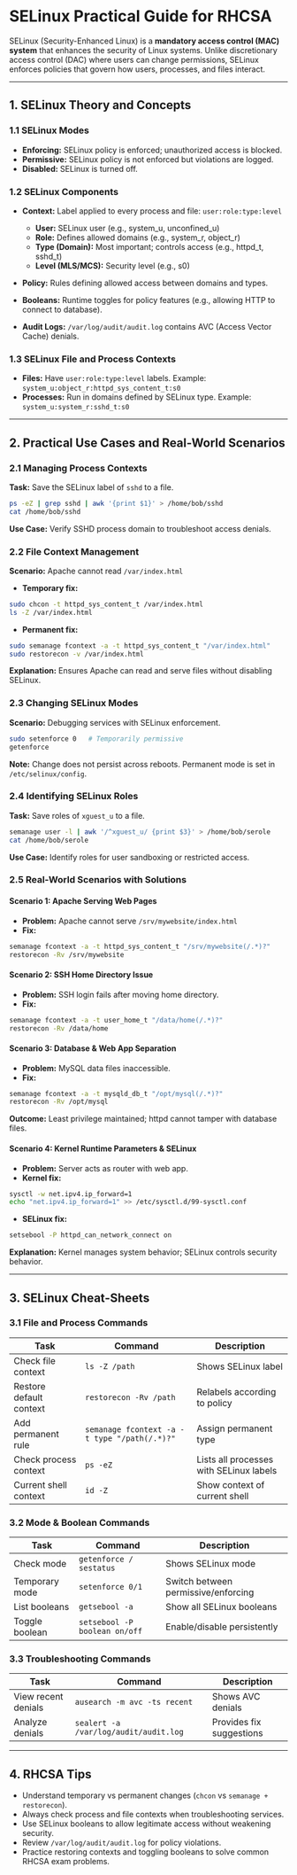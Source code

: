 # SELinux Practical Guide for RHCSA

SELinux (Security-Enhanced Linux) is a **mandatory access control (MAC) system** that enhances the security of Linux systems. Unlike discretionary access control (DAC) where users can change permissions, SELinux enforces policies that govern how users, processes, and files interact.

---

## 1. SELinux Theory and Concepts

### 1.1 SELinux Modes

* **Enforcing:** SELinux policy is enforced; unauthorized access is blocked.
* **Permissive:** SELinux policy is not enforced but violations are logged.
* **Disabled:** SELinux is turned off.

### 1.2 SELinux Components

* **Context:** Label applied to every process and file: `user:role:type:level`

  * **User:** SELinux user (e.g., system\_u, unconfined\_u)
  * **Role:** Defines allowed domains (e.g., system\_r, object\_r)
  * **Type (Domain):** Most important; controls access (e.g., httpd\_t, sshd\_t)
  * **Level (MLS/MCS):** Security level (e.g., s0)
* **Policy:** Rules defining allowed access between domains and types.
* **Booleans:** Runtime toggles for policy features (e.g., allowing HTTP to connect to database).
* **Audit Logs:** `/var/log/audit/audit.log` contains AVC (Access Vector Cache) denials.

### 1.3 SELinux File and Process Contexts

* **Files:** Have `user:role:type:level` labels. Example: `system_u:object_r:httpd_sys_content_t:s0`
* **Processes:** Run in domains defined by SELinux type. Example: `system_u:system_r:sshd_t:s0`

---

## 2. Practical Use Cases and Real-World Scenarios

### 2.1 Managing Process Contexts

**Task:** Save the SELinux label of `sshd` to a file.

```bash
ps -eZ | grep sshd | awk '{print $1}' > /home/bob/sshd
cat /home/bob/sshd
```

**Use Case:** Verify SSHD process domain to troubleshoot access denials.

### 2.2 File Context Management

**Scenario:** Apache cannot read `/var/index.html`

* **Temporary fix:**

```bash
sudo chcon -t httpd_sys_content_t /var/index.html
ls -Z /var/index.html
```

* **Permanent fix:**

```bash
sudo semanage fcontext -a -t httpd_sys_content_t "/var/index.html"
sudo restorecon -v /var/index.html
```

**Explanation:** Ensures Apache can read and serve files without disabling SELinux.

### 2.3 Changing SELinux Modes

**Scenario:** Debugging services with SELinux enforcement.

```bash
sudo setenforce 0   # Temporarily permissive
getenforce
```

**Note:** Change does not persist across reboots. Permanent mode is set in `/etc/selinux/config`.

### 2.4 Identifying SELinux Roles

**Task:** Save roles of `xguest_u` to a file.

```bash
semanage user -l | awk '/^xguest_u/ {print $3}' > /home/bob/serole
cat /home/bob/serole
```

**Use Case:** Identify roles for user sandboxing or restricted access.

### 2.5 Real-World Scenarios with Solutions

#### Scenario 1: Apache Serving Web Pages

* **Problem:** Apache cannot serve `/srv/mywebsite/index.html`
* **Fix:**

```bash
semanage fcontext -a -t httpd_sys_content_t "/srv/mywebsite(/.*)?"
restorecon -Rv /srv/mywebsite
```

#### Scenario 2: SSH Home Directory Issue

* **Problem:** SSH login fails after moving home directory.
* **Fix:**

```bash
semanage fcontext -a -t user_home_t "/data/home(/.*)?"
restorecon -Rv /data/home
```

#### Scenario 3: Database & Web App Separation

* **Problem:** MySQL data files inaccessible.
* **Fix:**

```bash
semanage fcontext -a -t mysqld_db_t "/opt/mysql(/.*)?"
restorecon -Rv /opt/mysql
```

**Outcome:** Least privilege maintained; httpd cannot tamper with database files.

#### Scenario 4: Kernel Runtime Parameters & SELinux

* **Problem:** Server acts as router with web app.
* **Kernel fix:**

```bash
sysctl -w net.ipv4.ip_forward=1
echo "net.ipv4.ip_forward=1" >> /etc/sysctl.d/99-sysctl.conf
```

* **SELinux fix:**

```bash
setsebool -P httpd_can_network_connect on
```

**Explanation:** Kernel manages system behavior; SELinux controls security behavior.

---

## 3. SELinux Cheat-Sheets

### 3.1 File and Process Commands

| Task                    | Command                                      | Description                             |
| ----------------------- | -------------------------------------------- | --------------------------------------- |
| Check file context      | `ls -Z /path`                                | Shows SELinux label                     |
| Restore default context | `restorecon -Rv /path`                       | Relabels according to policy            |
| Add permanent rule      | `semanage fcontext -a -t type "/path(/.*)?"` | Assign permanent type                   |
| Check process context   | `ps -eZ`                                     | Lists all processes with SELinux labels |
| Current shell context   | `id -Z`                                      | Show context of current shell           |

### 3.2 Mode & Boolean Commands

| Task           | Command                       | Description                         |
| -------------- | ----------------------------- | ----------------------------------- |
| Check mode     | `getenforce / sestatus`       | Shows SELinux mode                  |
| Temporary mode | `setenforce 0/1`              | Switch between permissive/enforcing |
| List booleans  | `getsebool -a`                | Show all SELinux booleans           |
| Toggle boolean | `setsebool -P boolean on/off` | Enable/disable persistently         |

### 3.3 Troubleshooting Commands

| Task                | Command                               | Description              |
| ------------------- | ------------------------------------- | ------------------------ |
| View recent denials | `ausearch -m avc -ts recent`          | Shows AVC denials        |
| Analyze denials     | `sealert -a /var/log/audit/audit.log` | Provides fix suggestions |

---

## 4. RHCSA Tips

* Understand temporary vs permanent changes (`chcon` vs `semanage + restorecon`).
* Always check process and file contexts when troubleshooting services.
* Use SELinux booleans to allow legitimate access without weakening security.
* Review `/var/log/audit/audit.log` for policy violations.
* Practice restoring contexts and toggling booleans to solve common RHCSA exam problems.
